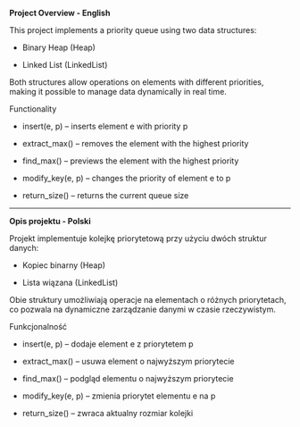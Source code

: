 
**Project Overview - English**

This project implements a priority queue using two data structures:

- Binary Heap (Heap)

- Linked List (LinkedList)

Both structures allow operations on elements with different priorities, making it possible to manage data dynamically in real time.

Functionality

- insert(e, p) – inserts element e with priority p

- extract_max() – removes the element with the highest priority

- find_max() – previews the element with the highest priority

- modify_key(e, p) – changes the priority of element e to p

- return_size() – returns the current queue size

----------------------------------------------------------------------------------------------------------------------------------------------------------------------------------------------------------------------------------------------

**Opis projektu - Polski**

Projekt implementuje kolejkę priorytetową przy użyciu dwóch struktur danych:

- Kopiec binarny (Heap)

- Lista wiązana (LinkedList)

Obie struktury umożliwiają operacje na elementach o różnych priorytetach, co pozwala na dynamiczne zarządzanie danymi w czasie rzeczywistym.

Funkcjonalność

- insert(e, p) – dodaje element e z priorytetem p

- extract_max() – usuwa element o najwyższym priorytecie

- find_max() – podgląd elementu o najwyższym priorytecie

- modify_key(e, p) – zmienia priorytet elementu e na p

- return_size() – zwraca aktualny rozmiar kolejki
